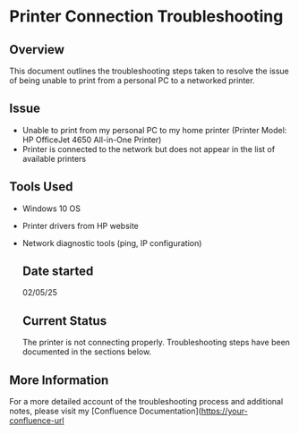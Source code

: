 # Printer Connection Troubleshooting

## Overview

This document outlines the troubleshooting steps taken to resolve the issue of being unable to print from a personal PC to a networked printer.

## Issue
-  Unable to print from my personal PC to my home printer (Printer Model: HP OfficeJet 4650 All-in-One Printer)
-  Printer is connected to the network but does not appear in the list of available printers

## Tools Used
- Windows 10 OS
- Printer drivers from HP website
- Network diagnostic tools (ping, IP configuration)

  ## Date started
  02/05/25

  ## Current Status
  The printer is not connecting properly. Troubleshooting steps have been documented in the sections below.

## More Information
For a more detailed account of the troubleshooting process and additional notes, please visit my [Confluence Documentation]([https://your-confluence-url](https://0xshadowbyte.atlassian.net/wiki/spaces/~71202007ee9961a9be48d1b64d9b3603294980/pages/2752514/Printer+Connection+Troubleshooting)
